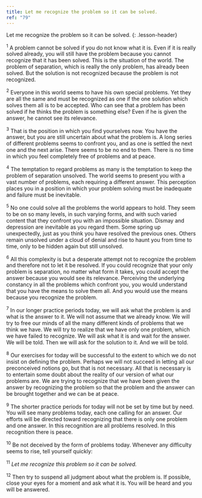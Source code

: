 ```yaml
---
title: Let me recognize the problem so it can be solved.
ref: "79"
---
```


Let me recognize the problem so it can be solved.
{: .lesson-header}

<sup>1</sup> A problem cannot be solved if you do not know what it is.
Even if it is really solved already, you will still have the problem
because you cannot recognize that it has been solved. This is the
situation of the world. The problem of separation, which is really the
only problem, has already been solved. But the solution is not
recognized because the problem is not recognized.

<sup>2</sup> Everyone in this world seems to have his own special
problems. Yet they are all the same and must be recognized as one if the
one solution which solves them all is to be accepted. Who can see that a
problem has been solved if he thinks the problem is something else? Even
if he is given the answer, he cannot see its relevance.

<sup>3</sup> That is the position in which you find yourselves now. You
have the answer, but you are still uncertain about what the problem is.
A long series of different problems seems to confront you, and as one is
settled the next one and the next arise. There seems to be no end to
them. There is no time in which you feel completely free of problems and
at peace.

<sup>4</sup> The temptation to regard problems as many is the temptation
to keep the problem of separation unsolved. The world seems to present
you with a vast number of problems, each requiring a different answer.
This perception places you in a position in which your problem solving
must be inadequate and failure must be inevitable.

<sup>5</sup> No one could solve all the problems the world appears to
hold. They seem to be on so many levels, in such varying forms, and with
such varied content that they confront you with an impossible situation.
Dismay and depression are inevitable as you regard them. Some spring up
unexpectedly, just as you think you have resolved the previous ones.
Others remain unsolved under a cloud of denial and rise to haunt you
from time to time, only to be hidden again but still unsolved.

<sup>6</sup> All this complexity is but a desperate attempt not to
recognize the problem and therefore not to let it be resolved. If you
could recognize that your only problem is separation, no matter what
form it takes, you could accept the answer because you would see its
relevance. Perceiving the underlying constancy in all the problems which
confront you, you would understand that you have the means to solve them
all. And you would use the means because you recognize the problem.

<sup>7</sup> In our longer practice periods today, we will ask what the
problem is and what is the answer to it. We will not assume that we
already know. We will try to free our minds of all the many different
kinds of problems that we think we have. We will try to realize that we
have only one problem, which we have failed to recognize. We will ask
what it is and wait for the answer. We will be told. Then we will ask
for the solution to it. And we will be told.

<sup>8</sup> Our exercises for today will be successful to the extent to
which we do not insist on defining the problem. Perhaps we will not
succeed in letting all our preconceived notions go, but that is not
necessary. All that is necessary is to entertain some doubt about the
reality of our version of what our problems are. We are trying to
recognize that we have been given the answer by recognizing the problem
so that the problem and the answer can be brought together and we can be
at peace.

<sup>9</sup> The shorter practice periods for today will not be set by
time but by need. You will see many problems today, each one calling for
an answer. Our efforts will be directed toward recognizing that there is
only one problem and one answer. In this recognition are all problems
resolved. In this recognition there is peace.

<sup>10</sup> Be not deceived by the form of problems today. Whenever
any difficulty seems to rise, tell yourself quickly:

<sup>11</sup> *Let me recognize this problem so it can be solved.*

<sup>12</sup> Then try to suspend all judgment about what the problem
is. If possible, close your eyes for a moment and ask what it is. You
will be heard and you will be answered.

